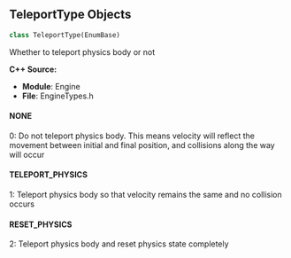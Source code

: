 ## TeleportType Objects

```python
class TeleportType(EnumBase)
```

Whether to teleport physics body or not

**C++ Source:**

- **Module**: Engine
- **File**: EngineTypes.h

<a id="unreal.TeleportType.NONE"></a>

#### NONE

0: Do not teleport physics body. This means velocity will reflect the movement between initial and final position, and collisions along the way will occur

<a id="unreal.TeleportType.TELEPORT_PHYSICS"></a>

#### TELEPORT_PHYSICS

1: Teleport physics body so that velocity remains the same and no collision occurs

<a id="unreal.TeleportType.RESET_PHYSICS"></a>

#### RESET_PHYSICS

2: Teleport physics body and reset physics state completely

<a id="unreal.CustomBoneAttributeLookup"></a>